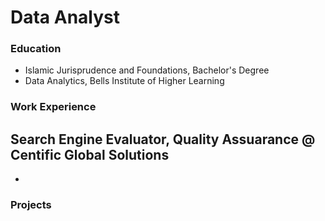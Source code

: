 # Data Analyst

### Education
- Islamic Jurisprudence and Foundations, Bachelor's Degree
- Data Analytics, Bells Institute of Higher Learning

### Work Experience
Search Engine Evaluator, Quality Assuarance @ Centific Global Solutions
-
-

### Projects

